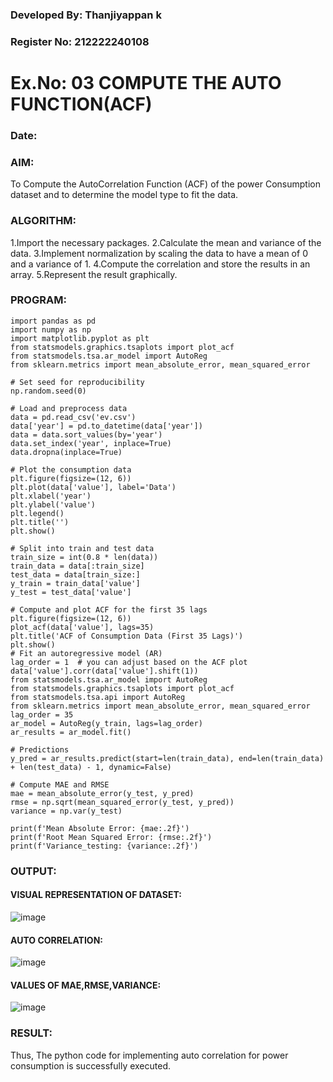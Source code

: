 
### Developed By: Thanjiyappan k
### Register No: 212222240108

# Ex.No: 03   COMPUTE THE AUTO FUNCTION(ACF)
### Date: 

### AIM:
To Compute the AutoCorrelation Function (ACF) of the power Consumption dataset and 
to determine the model
type to fit the data.
### ALGORITHM:
1.Import the necessary packages.
2.Calculate the mean and variance of the data.
3.Implement normalization by scaling the data to have a mean of 0 and a variance of 1.
4.Compute the correlation and store the results in an array.
5.Represent the result graphically.
### PROGRAM:
```
import pandas as pd
import numpy as np
import matplotlib.pyplot as plt
from statsmodels.graphics.tsaplots import plot_acf
from statsmodels.tsa.ar_model import AutoReg
from sklearn.metrics import mean_absolute_error, mean_squared_error

# Set seed for reproducibility
np.random.seed(0)

# Load and preprocess data
data = pd.read_csv('ev.csv')
data['year'] = pd.to_datetime(data['year'])
data = data.sort_values(by='year')
data.set_index('year', inplace=True)
data.dropna(inplace=True)

# Plot the consumption data
plt.figure(figsize=(12, 6))
plt.plot(data['value'], label='Data')
plt.xlabel('year')
plt.ylabel('value')
plt.legend()
plt.title('')
plt.show()

# Split into train and test data
train_size = int(0.8 * len(data))
train_data = data[:train_size]
test_data = data[train_size:]
y_train = train_data['value']
y_test = test_data['value']

# Compute and plot ACF for the first 35 lags
plt.figure(figsize=(12, 6))
plot_acf(data['value'], lags=35)
plt.title('ACF of Consumption Data (First 35 Lags)')
plt.show()
# Fit an autoregressive model (AR)
lag_order = 1  # you can adjust based on the ACF plot
data['value'].corr(data['value'].shift(1))
from statsmodels.tsa.ar_model import AutoReg
from statsmodels.graphics.tsaplots import plot_acf
from statsmodels.tsa.api import AutoReg
from sklearn.metrics import mean_absolute_error, mean_squared_error
lag_order = 35 
ar_model = AutoReg(y_train, lags=lag_order)
ar_results = ar_model.fit()

# Predictions
y_pred = ar_results.predict(start=len(train_data), end=len(train_data) + len(test_data) - 1, dynamic=False)

# Compute MAE and RMSE
mae = mean_absolute_error(y_test, y_pred)
rmse = np.sqrt(mean_squared_error(y_test, y_pred))
variance = np.var(y_test)

print(f'Mean Absolute Error: {mae:.2f}')
print(f'Root Mean Squared Error: {rmse:.2f}')
print(f'Variance_testing: {variance:.2f}')
```

### OUTPUT:
#### VISUAL REPRESENTATION OF DATASET:
![image](https://github.com/user-attachments/assets/a4af76fb-ba47-415e-b899-369a33c61a75)


#### AUTO CORRELATION:
![image](https://github.com/user-attachments/assets/7b820e12-e2b8-476a-8aed-4a9b7642426d)

#### VALUES OF MAE,RMSE,VARIANCE:
![image](https://github.com/user-attachments/assets/dc42464a-1ffa-4961-96e2-c2a1c54a32eb)



### RESULT: 
Thus, The python code for implementing auto correlation for power consumption is successfully executed.
